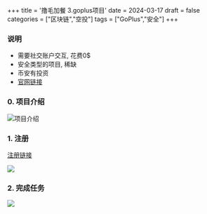 +++
title = '撸毛加餐 3.goplus项目'
date = 2024-03-17
draft = false
categories = ["区块链","空投"]
tags = ["GoPlus","安全"]
+++


### 说明
- 需要社交账户交互, 花费0$
- 安全类型的项目, 稀缺
- 币安有投资
- [官网链接](https://secwarex.io?channelCode=YSUASNFF)

### 0. 项目介绍
![项目介绍](/airdrop/goplus-rootdata.png)

### 1. 注册
[注册链接](https://secwarex.io?channelCode=YSUASNFF)

![](/airdrop/goplus-1.png)

### 2. 完成任务
![](/airdrop/goplus-2.png)
